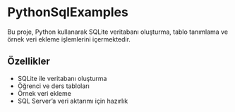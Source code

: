 ﻿# PythonSqlExamples

Bu proje, Python kullanarak SQLite veritabanı oluşturma, tablo tanımlama ve örnek veri ekleme işlemlerini içermektedir.

## Özellikler
- SQLite ile veritabanı oluşturma
- Öğrenci ve ders tabloları
- Örnek veri ekleme
- SQL Server’a veri aktarımı için hazırlık
